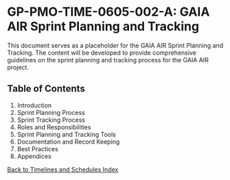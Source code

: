 # GP-PMO-TIME-0605-002-A: GAIA AIR Sprint Planning and Tracking

This document serves as a placeholder for the GAIA AIR Sprint Planning and Tracking. The content will be developed to provide comprehensive guidelines on the sprint planning and tracking process for the GAIA AIR project.

## Table of Contents

1. Introduction
2. Sprint Planning Process
3. Sprint Tracking Process
4. Roles and Responsibilities
5. Sprint Planning and Tracking Tools
6. Documentation and Record Keeping
7. Best Practices
8. Appendices

[Back to Timelines and Schedules Index](./index.md)
